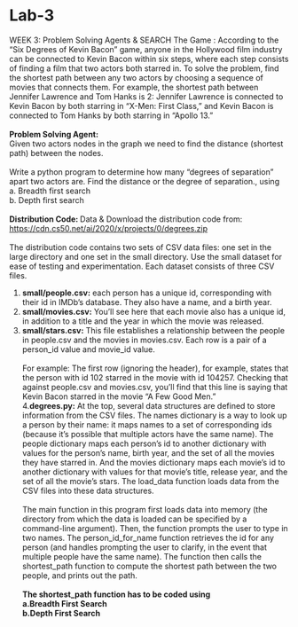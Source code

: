 # Lab-3
WEEK 3: Problem Solving Agents & SEARCH
The Game :
According to the “Six Degrees of Kevin Bacon” game, anyone in the Hollywood film 
industry can be connected to Kevin Bacon within six steps, where each step consists of 
finding a film that two actors both starred in. To solve the problem, find the shortest path 
between any two actors by choosing a sequence of movies that connects them. For 
example, the shortest path between Jennifer Lawrence and Tom Hanks is 2: 
Jennifer Lawrence is connected to Kevin Bacon by both starring in “X-Men: First 
Class,” and Kevin Bacon is connected to Tom Hanks by both starring in “Apollo 13.”<br><br>
<strong>Problem Solving Agent:</strong><br>
Given two actors nodes in the graph we need to find the distance (shortest path) 
between the nodes.<br><br> 
Write a python program to determine how many “degrees of separation” apart two 
actors are. Find the distance or the degree of separation., using <br>
a. Breadth first search<br>
b. Depth first search<br><br>
<strong>Distribution Code: </strong>
Data & Download the distribution code from: 
https://cdn.cs50.net/ai/2020/x/projects/0/degrees.zip<br><br>
The distribution code contains two sets of CSV data files: one set in the large directory and 
one set in the small directory. Use the small dataset for ease of testing and 
experimentation. Each dataset consists of three CSV files.<br>
1. <strong>small/people.csv:</strong> each person has a unique id, corresponding with their id in 
IMDb’s database. They also have a name, and a birth year.<br>
2. <strong>small/movies.csv:</strong> You’ll see here that each movie also has a unique id, in addition 
to a title and the year in which the movie was released.<br>
3. <strong>small/stars.csv:</strong> This file establishes a relationship between the people in 
people.csv and the movies in movies.csv. Each row is a pair of a person_id value 
and movie_id value. <br><br>
For example: The first row (ignoring the header), for example, states that the person 
with id 102 starred in the movie with id 104257. Checking that against people.csv and 
movies.csv, you’ll find that this line is saying that Kevin Bacon starred in the movie “A 
Few Good Men.”<br>
4.<strong>degrees.py:</strong>
At the top, several data structures are defined to store information from the CSV 
files. The names dictionary is a way to look up a person by their name: it maps names 
to a set of corresponding ids (because it’s possible that multiple actors have the same 
name). The people dictionary maps each person’s id to another dictionary with values 
for the person’s name, birth year, and the set of all the movies they have starred in. 
And the movies dictionary maps each movie’s id to another dictionary with values for 
that movie’s title, release year, and the set of all the movie’s stars. The load_data 
function loads data from the CSV files into these data structures.<br><br>
The main function in this program first loads data into memory (the directory from 
which the data is loaded can be specified by a command-line argument). Then, the 
function prompts the user to type in two names. The person_id_for_name function 
retrieves the id for any person (and handles prompting the user to clarify, in the event 
that multiple people have the same name). The function then calls the shortest_path 
function to compute the shortest path between the two people, and prints out the 
path.<br><br>
<strong>The shortest_path function has to be coded using <br>
a.Breadth First Search<br>
b.Depth First Search</strong>
